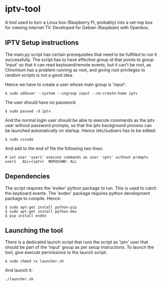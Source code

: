 iptv-tool
==========================================================================

A tool used to turn a Linux box (Raspberry Pi, probably) into a set-top box
for viewing internet TV. Developed for Debian (Raspbian) with Openbox.

IPTV Setup instructions
--------------------------------------------------------------------------

The main.py script has certain prerequisites that need to be fulfilled to
run it successfully. The script has to have effective group id that points
to group 'input' so that it can read keyboard/remote events, but it can't
be root, as Chromium has a problem running as root, and giving root 
privileges to random scripts is not a good idea.

Hence we have to create a user whose main group is 'input':
```
$ sudo adduser --system --ingroup input --no-create-home iptv
```
The user should have no password.
```
$ sudo passwd -d iptv
```
And the normal login user should be able to execute commands as the
iptv user without password prompts, so that the iptv background process
can be launched automatically on startup. Hence /etc/sudoers has to be
edited:
```
$ sudo visudo
```
And add to the end of file the following two lines:
```
# Let user 'user1' execute commands as user 'iptv' without prompts
user1	ALL=(iptv)	NOPASSWD: ALL
```

Dependencies
--------------------------------------------------------------------------

The script requires the 'evdev' python package to run. This is used
to catch the keyboard events. The 'evdev' package requires python
development package to compile. Hence:
```
$ sudo apt-get install python-pip
$ sudo apt-get install python-dev
$ pip install evdev
```
Launching the tool
--------------------------------------------------------------------------
There is a dedicated launch script that runs the script as 'iptv' user
that should be part of the 'input' group as per setup instructions. To 
launch the tool, give execute permissions to the launch script:
```
$ sudo chmod +x launcher.sh
```
And launch it:
```
./launcher.sh
```
